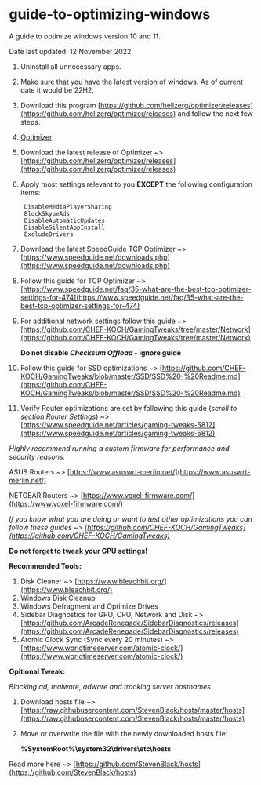 # guide-to-optimizing-windows
A guide to optimize windows version 10 and 11.

Date last updated: 12 November 2022

1. Uninstall all unnecessary apps.

2. Make sure that you have the latest version of windows. As of current date it would be 22H2. 

3. Download this program [https://github.com/hellzerg/optimizer/releases](https://github.com/hellzerg/optimizer/releases) and follow the next few steps.

4. [Optimizer](optimizer.jpg)




1. Download the latest release of Optimizer ~> [https://github.com/hellzerg/optimizer/releases](https://github.com/hellzerg/optimizer/releases)
2. Apply most settings relevant to you **EXCEPT** the following configuration items:

        DisableMediaPlayerSharing  
        BlockSkypeAds
        DisableAutomaticUpdates
        DisableSilentAppInstall		
        ExcludeDrivers
	

3. Download the latest SpeedGuide TCP Optimizer ~> [https://www.speedguide.net/downloads.php](https://www.speedguide.net/downloads.php)
4. Follow this guide for TCP Optimizer ~> [https://www.speedguide.net/faq/35-what-are-the-best-tcp-optimizer-settings-for-474](https://www.speedguide.net/faq/35-what-are-the-best-tcp-optimizer-settings-for-474)
5. For additional network settings follow this guide ~> [https://github.com/CHEF-KOCH/GamingTweaks/tree/master/Network](https://github.com/CHEF-KOCH/GamingTweaks/tree/master/Network)

	**Do not disable *Checksum Offload* - ignore guide**
	
6. Follow this guide for SSD optimizations ~> [https://github.com/CHEF-KOCH/GamingTweaks/blob/master/SSD/SSD%20-%20Readme.md](https://github.com/CHEF-KOCH/GamingTweaks/blob/master/SSD/SSD%20-%20Readme.md)
7. Verify Router optimizations are set by following this guide (*scroll to section Router Settings*) ~> [https://www.speedguide.net/articles/gaming-tweaks-5812](https://www.speedguide.net/articles/gaming-tweaks-5812)

*Highly recommend running a custom firmware for performance and security reasons.*
	
ASUS Routers ~> [https://www.asuswrt-merlin.net/](https://www.asuswrt-merlin.net/)

NETGEAR Routers ~> [https://www.voxel-firmware.com/](https://www.voxel-firmware.com/)

*If you know what you are doing or want to test other optimizations you can follow these guides ~> [https://github.com/CHEF-KOCH/GamingTweaks](https://github.com/CHEF-KOCH/GamingTweaks)*

**Do not forget to tweak your GPU settings!**

**Recommended Tools:**
 1. Disk Cleaner ~> [https://www.bleachbit.org/](https://www.bleachbit.org/)
 2. Windows Disk Cleanup
 3. Windows  Defragment and Optimize Drives
 4. Sidebar Diagnostics for GPU, CPU, Network and Disk ~> [https://github.com/ArcadeRenegade/SidebarDiagnostics/releases](https://github.com/ArcadeRenegade/SidebarDiagnostics/releases)
 5. Atomic Clock Sync (Sync every 20 minutes) ~> [https://www.worldtimeserver.com/atomic-clock/](https://www.worldtimeserver.com/atomic-clock/)

**Opitional Tweak:**

*Blocking ad, malware, adware and tracking server hostnames*

 1. Download hosts file ~> [https://raw.githubusercontent.com/StevenBlack/hosts/master/hosts](https://raw.githubusercontent.com/StevenBlack/hosts/master/hosts)
 2. Move or overwrite the file with the newly downloaded hosts file:
 	
	**%SystemRoot%\system32\drivers\etc\hosts**

Read more here ~> [https://github.com/StevenBlack/hosts](https://github.com/StevenBlack/hosts)
